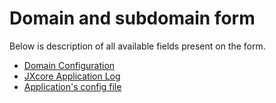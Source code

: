 # Domain and subdomain form

Below is description of all available fields present on the form.

* [Domain Configuration](adddomain_form.markdown)
* [JXcore Application Log](applog.markdown)
* [Application's config file](appconfig.markdown)